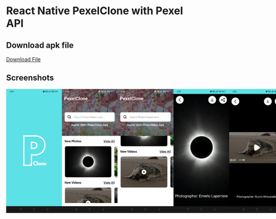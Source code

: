 # React Native PexelClone with Pexel API

## Download apk file
[Download File](./android/apkfile/app-release.apk)

## Screenshots

<div style="display: flex; flex-direction: 'row';">
<img src="./screenshots/1.jpg" width=30%>
<img src="./screenshots/2.jpg" width=30%>
<img src="./screenshots/3.jpg" width=30%>
<img src="./screenshots/4.jpg" width=30%>
<img src="./screenshots/5.jpg" width=30%>
<img src="./screenshots/6.jpg" width=30%>
<img src="./screenshots/7.jpg" width=30%>
<img src="./screenshots/8.jpg" width=30%>
<img src="./screenshots/9.jpg" width=30%>
<img src="./screenshots/10.jpg" width=30%>
<img src="./screenshots/11.jpg" width=30%>
<img src="./screenshots/12.jpg" width=30%>

</div>